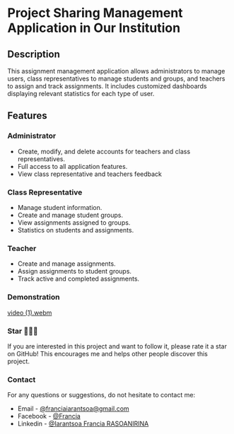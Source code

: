 # Project Sharing Management Application in Our Institution

## Description
This assignment management application allows administrators to manage users, class representatives to manage students and groups, and teachers to assign and track assignments. It includes customized dashboards displaying relevant statistics for each type of user.

## Features

### Administrator
- Create, modify, and delete accounts for teachers and class representatives. 
- Full access to all application features.  
- View class representative and teachers feedback

### Class Representative
- Manage student information. 
- Create and manage student groups. 
- View assignments assigned to groups. 
- Statistics on students and assignments.

### Teacher
- Create and manage assignments.
- Assign assignments to student groups. 
- Track active and completed assignments. 

### Demonstration
[video (1).webm](https://github.com/user-attachments/assets/f49ffb85-3ba3-4a45-8ae3-7d0d44747270) 

### Star 🌟🌟🌟
If you are interested in this project and want to follow it, please rate it a star on GitHub! This encourages me and helps other people discover this project.

### Contact
For any questions or suggestions, do not hesitate to contact me:
- Email - [@franciaiarantsoa@gmail.com](franciaiarantsoa@gmail.com)
- Facebook - [@Francia](https://www.facebook.com/Francia.iarantsoa)
- Linkedin - [@Iarantsoa Francia RASOANIRINA](https://www.linkedin.com/in/iarantsoa-francia-rasoanirina-aab162287)


